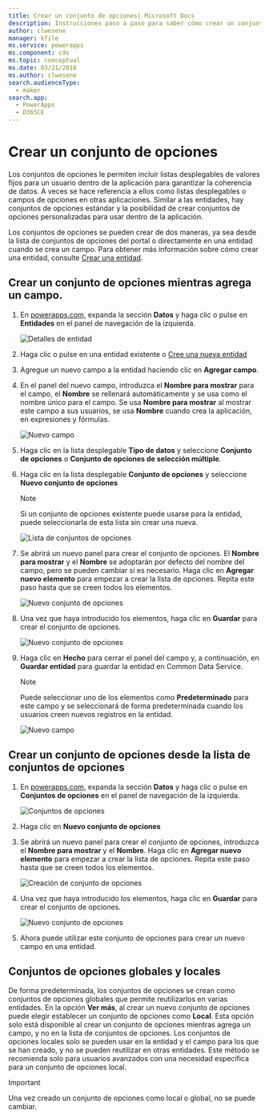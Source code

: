 ```yaml
---
title: Crear un conjunto de opciones| Microsoft Docs
description: Instrucciones paso a paso para saber cómo crear un conjunto de opciones.
author: clwesene
manager: kfile
ms.service: powerapps
ms.component: cds
ms.topic: conceptual
ms.date: 03/21/2018
ms.author: clwesene
search.audienceType:
  - maker
search.app:
  - PowerApps
  - D365CE
---
```


# <a name="create-an-option-set"></a>Crear un conjunto de opciones

Los conjuntos de opciones le permiten incluir listas desplegables de valores fijos para un usuario dentro de la aplicación para garantizar la coherencia de datos. A veces se hace referencia a ellos como listas desplegables o campos de opciones en otras aplicaciones. Similar a las entidades, hay conjuntos de opciones estándar y la posibilidad de crear conjuntos de opciones personalizadas para usar dentro de la aplicación.

Los conjuntos de opciones se pueden crear de dos maneras, ya sea desde la lista de conjuntos de opciones del portal o directamente en una entidad cuando se crea un campo. Para obtener más información sobre cómo crear una entidad, consulte [Crear una entidad](data-platform-create-entity.md).

## <a name="creating-an-option-set-while-adding-a-field"></a>Crear un conjunto de opciones mientras agrega un campo.

1. En [powerapps.com](https://web.powerapps.com/?utm_source=padocs&utm_medium=linkinadoc&utm_campaign=referralsfromdoc), expanda la sección **Datos** y haga clic o pulse en **Entidades** en el panel de navegación de la izquierda.

    ![Detalles de entidad](./media/data-platform-cds-create-entity/entitylist.png "Lista de entidades")

2. Haga clic o pulse en una entidad existente o [Cree una nueva entidad](data-platform-create-entity.md)

3. Agregue un nuevo campo a la entidad haciendo clic en **Agregar campo**.

4. En el panel del nuevo campo, introduzca el **Nombre para mostrar** para el campo, el **Nombre** se rellenará automáticamente y se usa como el nombre único para el campo. Se usa **Nombre para mostrar** al mostrar este campo a sus usuarios, se usa **Nombre** cuando crea la aplicación, en expresiones y fórmulas.

    ![Nuevo campo](./media/data-platform-cds-create-entity/newfieldpanel.png "Panel Nuevo campo")

5. Haga clic en la lista desplegable **Tipo de datos** y seleccione **Conjunto de opciones** o **Conjunto de opciones de selección múltiple**.

6. Haga clic en la lista desplegable **Conjunto de opciones** y seleccione **Nuevo conjunto de opciones**

    > [!NOTE]
    > Si un conjunto de opciones existente puede usarse para la entidad, puede seleccionarla de esta lista sin crear una nueva.

    ![Lista de conjuntos de opciones](./media/data-platform-cds-newoptionset/fieldpanel-1.png "Lista de conjuntos de opciones")

7. Se abrirá un nuevo panel para crear el conjunto de opciones. El **Nombre para mostrar** y el **Nombre** se adoptarán por defecto del nombre del campo, pero se pueden cambiar si es necesario. Haga clic en **Agregar nuevo elemento** para empezar a crear la lista de opciones. Repita este paso hasta que se creen todos los elementos.

    ![Nuevo conjunto de opciones](./media/data-platform-cds-newoptionset/field-optionsetpanel.png "Nuevo conjunto de opciones")

8. Una vez que haya introducido los elementos, haga clic en **Guardar** para crear el conjunto de opciones.

    ![Nuevo conjunto de opciones](./media/data-platform-cds-newoptionset/field-optionsetpanel-values.png "Nuevo conjunto de opciones")

9. Haga clic en **Hecho** para cerrar el panel del campo y, a continuación, en **Guardar entidad** para guardar la entidad en Common Data Service.

    > [!NOTE]
    > Puede seleccionar uno de los elementos como **Predeterminado** para este campo y se seleccionará de forma predeterminada cuando los usuarios creen nuevos registros en la entidad.

    ![Nuevo campo](./media/data-platform-cds-newoptionset/fieldpanel-2.png "Panel Nuevo campo")

## <a name="creating-an-option-set-from-the-option-set-list"></a>Crear un conjunto de opciones desde la lista de conjuntos de opciones

1. En [powerapps.com](https://web.powerapps.com/?utm_source=padocs&utm_medium=linkinadoc&utm_campaign=referralsfromdoc), expanda la sección **Datos** y haga clic o pulse en **Conjuntos de opciones** en el panel de navegación de la izquierda.

    ![Conjuntos de opciones](./media/data-platform-cds-newoptionset/optionsetlist.png "Lista de conjuntos de opciones")

2. Haga clic en **Nuevo conjunto de opciones**

3. Se abrirá un nuevo panel para crear el conjunto de opciones, introduzca el **Nombre para mostrar** y el **Nombre**. Haga clic en **Agregar nuevo elemento** para empezar a crear la lista de opciones. Repita este paso hasta que se creen todos los elementos.

    ![Creación de conjunto de opciones](./media/data-platform-cds-newoptionset/optionset-create.png "Creación de conjunto de opciones")

4. Una vez que haya introducido los elementos, haga clic en **Guardar** para crear el conjunto de opciones.

    ![Nuevo conjunto de opciones](./media/data-platform-cds-newoptionset/optionset-create-values.png "Nuevo conjunto de opciones")

5. Ahora puede utilizar este conjunto de opciones para crear un nuevo campo en una entidad.

## <a name="global-and-local-option-sets"></a>Conjuntos de opciones globales y locales

De forma predeterminada, los conjuntos de opciones se crean como conjuntos de opciones globales que permite reutilizarlos en varias entidades. En la opción **Ver más**, al crear un nuevo conjunto de opciones puede elegir establecer un conjunto de opciones como **Local**. Esta opción solo está disponible al crear un conjunto de opciones mientras agrega un campo, y no en la lista de conjuntos de opciones. Los conjuntos de opciones locales solo se pueden usar en la entidad y el campo para los que se han creado, y no se pueden reutilizar en otras entidades. Este método se recomienda solo para usuarios avanzados con una necesidad específica para un conjunto de opciones local.

> [!IMPORTANT]
> Una vez creado un conjunto de opciones como local o global, no se puede cambiar.
